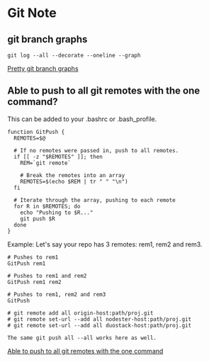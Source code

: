 Git Note
=======

git branch graphs
----------

```
git log --all --decorate --oneline --graph
```


[Pretty git branch graphs](https://stackoverflow.com/questions/1057564/pretty-git-branch-graphs)



Able to push to all git remotes with the one command?
----------

This can be added to your .bashrc or .bash_profile.

```
function GitPush {
  REMOTES=$@

  # If no remotes were passed in, push to all remotes.
  if [[ -z "$REMOTES" ]]; then
    REM=`git remote`

    # Break the remotes into an array
    REMOTES=$(echo $REM | tr " " "\n")
  fi

  # Iterate through the array, pushing to each remote
  for R in $REMOTES; do
    echo "Pushing to $R..."
    git push $R
  done
}
```
Example: Let's say your repo has 3 remotes: rem1, rem2 and rem3.

```
# Pushes to rem1
GitPush rem1

# Pushes to rem1 and rem2
GitPush rem1 rem2

# Pushes to rem1, rem2 and rem3
GitPush
```



```
# git remote add all origin-host:path/proj.git
# git remote set-url --add all nodester-host:path/proj.git
# git remote set-url --add all duostack-host:path/proj.git

The same git push all --all works here as well.
```

[Able to push to all git remotes with the one command](https://stackoverflow.com/questions/5785549/able-to-push-to-all-git-remotes-with-the-one-command)


